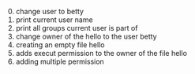 0. change user to betty
1. print current user name
2. print all groups current user is part of
3. change owner of the hello to the user betty
4. creating an empty file hello
5. adds execut permission to the owner of the file hello
6. adding multiple permission
